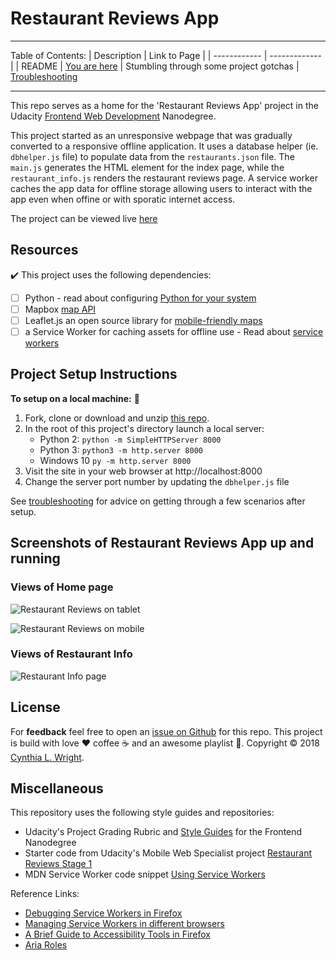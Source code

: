 
# Restaurant Reviews App
--------

Table of Contents: 
| Description | Link to Page |
| ------------ | ------------- |
| README | [You are here](README.md)
| Stumbling through some project gotchas | [Troubleshooting](TROUBLESHOOTING.md)

---

This repo serves as a home for the 'Restaurant Reviews App' project in the Udacity [Frontend Web Development](https://www.udacity.com/course/front-end-web-developer-nanodegree--nd001) Nanodegree. 

This project started as an unresponsive webpage that was gradually converted to a responsive offline application. It uses a database helper (ie. `dbhelper.js` file) to populate data from the `restaurants.json` file. The `main.js` generates the HTML element for the index page, while the `restaurant_info.js` renders the restaurant reviews page. A service worker caches the app data for offline storage allowing users to interact with the app even when offine or with sporatic internet access. 

The project can be viewed live [here]( https://cynsdaemon.github.io/restaurant-reviews-app/)

Resources
--------

:heavy_check_mark: This project uses the following dependencies:

- [ ] Python - read about configuring [Python for your system](https://www.python.org/downloads/)
- [ ] Mapbox [map API](https://www.mapbox.com/mapbox-gl-js/api/)
- [ ] Leaflet.js an open source library for [mobile-friendly maps](https://leafletjs.com/examples/quick-start/)
- [ ] a Service Worker for caching assets for offline use - Read about [service workers](https://developers.google.com/web/fundamentals/primers/service-workers/#what_is_a_service_worker)

Project Setup Instructions
--------

**To setup on a local machine:** :memo: 
1. Fork, clone or download and unzip [this repo](https://github.com/cynsdaemon/restaurant-reviews-app/).
2. In the root of this project's directory launch a local server:
    - Python 2: ```python -m SimpleHTTPServer 8000```
    - Python 3: ```python3 -m http.server 8000```
    - Windows 10 ```py -m http.server 8000```
3. Visit the site in your web browser at http://localhost:8000
4. Change the server port number by updating the `dbhelper.js` file


See [troubleshooting](TROUBLESHOOTING.md) for advice on getting through a few scenarios after setup.

Screenshots of Restaurant Reviews App up and running
--------

### Views of Home page

![Restaurant Reviews on tablet](screenshots/screenshot-restaurant-reviews-large.png)

![Restaurant Reviews on mobile](screenshots/screenshot-restaurant-reviews-small.jpg)


### Views of Restaurant Info

![Restaurant Info page](screenshots/screenshot-restaurant-info.png)


License
--------

For **feedback** feel free to open an [issue on Github](https://github.com/cynsdaemon/restaurant-reviews-app/issues) for this repo. This project is build with love :heart: coffee :coffee: and an awesome playlist :musical_note:. Copyright &copy; 2018 [Cynthia L. Wright](https://www.cynthialanel.com).


Miscellaneous
--------

This repository uses the following style guides and repositories:

- Udacity's Project Grading Rubric and [Style Guides](https://github.com/udacity/frontend-nanodegree-styleguide) for the Frontend Nanodegree
- Starter code from Udacity's Mobile Web Specialist project [Restaurant Reviews Stage 1](https://github.com/udacity/mws-restaurant-stage-1)
- MDN Service Worker code snippet [Using Service Workers](https://developer.mozilla.org/en-US/docs/Web/API/Service_Worker_API/Using_Service_Workers)

Reference Links:
- [Debugging Service Workers in Firefox](https://hacks.mozilla.org/2016/03/debugging-service-workers-and-push-with-firefox-devtools/)
- [Managing Service Workers in different browsers](https://www.ghacks.net/2016/03/02/manage-service-workers-in-firefox-and-chrome/)
- [A Brief Guide to Accessibility Tools in Firefox](https://developer.mozilla.org/en-US/docs/Tools/Accessibility_inspector?utm_source=devtools&utm_medium=a11y-panel-toolbar)
- [Aria Roles](https://developer.mozilla.org/en-US/docs/Web/Accessibility/ARIA)






